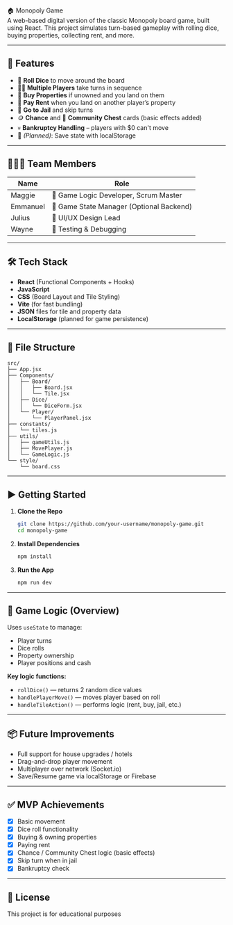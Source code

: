 🏠 Monopoly Game  
A web-based digital version of the classic Monopoly board game, built using React. This project simulates turn-based gameplay with rolling dice, buying properties, collecting rent, and more.

---

## 📌 Features

- 🎲 **Roll Dice** to move around the board  
- 🧍‍♂️ **Multiple Players** take turns in sequence  
- 🏡 **Buy Properties** if unowned and you land on them  
- 💸 **Pay Rent** when you land on another player’s property  
- 🚓 **Go to Jail** and skip turns  
- 🪙 **Chance** and 💌 **Community Chest** cards (basic effects added)  
- 💀 **Bankruptcy Handling** – players with $0 can't move  
- 💾 *(Planned)*: Save state with localStorage  

---

## 🧑‍🤝‍🧑 Team Members

| Name     | Role                                      |
|----------|-------------------------------------------|
| Maggie   | 🧠 Game Logic Developer, Scrum Master      |
| Emmanuel | 🔁 Game State Manager (Optional Backend)   |
| Julius   | 💅 UI/UX Design Lead                      |
| Wayne    | 🧪 Testing & Debugging                    |

---

## 🛠 Tech Stack

- **React** (Functional Components + Hooks)
- **JavaScript**
- **CSS** (Board Layout and Tile Styling)
- **Vite** (for fast bundling)
- **JSON** files for tile and property data
- **LocalStorage** (planned for game persistence)

---

## 📁 File Structure

```
src/
├── App.jsx
├── Components/
│   ├── Board/
│   │   ├── Board.jsx
│   │   └── Tile.jsx
│   ├── Dice/
│   │   └── DiceForm.jsx
│   └── Player/
│       └── PlayerPanel.jsx
├── constants/
│   └── tiles.js
├── utils/
│   ├── gameUtils.js
│   ├── MovePlayer.js
│   └── GameLogic.js
└── style/
    └── board.css
```

---

## ▶️ Getting Started

1. **Clone the Repo**
    ```bash
    git clone https://github.com/your-username/monopoly-game.git
    cd monopoly-game
    ```
2. **Install Dependencies**
    ```bash
    npm install
    ```
3. **Run the App**
    ```bash
    npm run dev
    ```

---

## 🧠 Game Logic (Overview)

Uses `useState` to manage:
- Player turns
- Dice rolls
- Property ownership
- Player positions and cash

**Key logic functions:**
- `rollDice()` — returns 2 random dice values
- `handlePlayerMove()` — moves player based on roll
- `handleTileAction()` — performs logic (rent, buy, jail, etc.)

---

## 📦 Future Improvements

- Full support for house upgrades / hotels
- Drag-and-drop player movement
- Multiplayer over network (Socket.io)
- Save/Resume game via localStorage or Firebase

---

## ✅ MVP Achievements

- [x] Basic movement
- [x] Dice roll functionality
- [x] Buying & owning properties
- [x] Paying rent
- [x] Chance / Community Chest logic (basic effects)
- [x] Skip turn when in jail
- [x] Bankruptcy check

---

## 📝 License

This project is for educational purposes